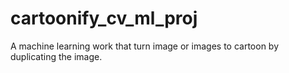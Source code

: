 # cartoonify_cv_ml_proj
A machine learning work that turn image or images to cartoon by duplicating the image.
